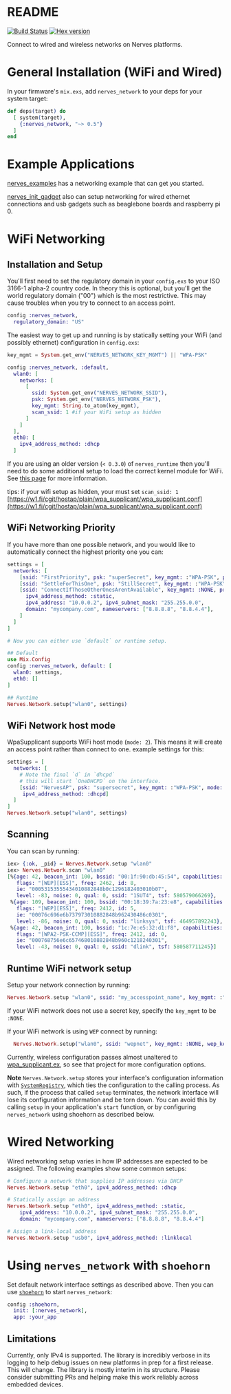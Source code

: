 # README
[![Build Status](https://travis-ci.org/nerves-project/nerves_network.svg?branch=master)](https://travis-ci.org/nerves-project/nerves_network)
[![Hex version](https://img.shields.io/hexpm/v/nerves_network.svg "Hex version")](https://hex.pm/packages/nerves_network)

Connect to wired and wireless networks on Nerves platforms.

# General Installation (WiFi and Wired)

In your firmware's `mix.exs`, add `nerves_network` to your deps for your system target:

```elixir
def deps(target) do
  [ system(target),
    {:nerves_network, "~> 0.5"}
  ]
end
```

# Example Applications
[nerves_examples](https://github.com/nerves-project/nerves_examples/tree/master/hello_network)
has a networking example that can get you started.

[nerves_init_gadget](https://github.com/nerves-project/nerves_init_gadget) also
can setup networking for wired ethernet connections and usb gadgets such
as beaglebone boards and raspberry pi 0.

# WiFi Networking

## Installation and Setup

You'll first need to set the regulatory domain in your `config.exs` to your ISO
3166-1 alpha-2 country code. In theory this is optional, but you'll get the
world regulatory domain ("00") which is the most restrictive. This may cause
troubles when you try to connect to an access point.

```elixir
config :nerves_network,
  regulatory_domain: "US"
```

The easiest way to get up and running is by statically setting your WiFi (and possibly ethernet) configuration in `config.exs`:

```elixir
key_mgmt = System.get_env("NERVES_NETWORK_KEY_MGMT") || "WPA-PSK"

config :nerves_network, :default,
  wlan0: [
    networks: [
      [
        ssid: System.get_env("NERVES_NETWORK_SSID"),
        psk: System.get_env("NERVES_NETWORK_PSK"),
        key_mgmt: String.to_atom(key_mgmt),
        scan_ssid: 1 #if your WiFi setup as hidden
      ]
    ]
  ],
  eth0: [
    ipv4_address_method: :dhcp
  ]
```

If you are using an older version (`< 0.3.0`) of `nerves_runtime` then you'll need to do some additional setup to load the correct kernel module for WiFi. See [this page](OLD_NERVES_RUNTIME.md) for more information.

tips: if your wifi setup as hidden, your must set `scan_ssid: 1` [https://w1.fi/cgit/hostap/plain/wpa_supplicant/wpa_supplicant.conf](https://w1.fi/cgit/hostap/plain/wpa_supplicant/wpa_supplicant.conf)

## WiFi Networking Priority

If you have more than one possible network, and you would like to automatically
connect the highest priority one you can:

```elixir
settings = [
  networks: [
    [ssid: "FirstPriority", psk: "superSecret", key_mgmt: :"WPA-PSK", priority: 100],
    [ssid: "SettleForThisOne", psk: "StillSecret", key_mgmt: :"WPA-PSK", priority: 10],
    [ssid: "ConnectIfThoseOtherOnesArentAvailable", key_mgmt: :NONE, priority: 0,
      ipv4_address_method: :static,
      ipv4_address: "10.0.0.2", ipv4_subnet_mask: "255.255.0.0",
      domain: "mycompany.com", nameservers: ["8.8.8.8", "8.8.4.4"],
    ]
  ]
]

# Now you can either use `default` or runtime setup.

## Default
use Mix.Config
config :nerves_network, default: [
  wlan0: settings,
  eth0: []
]

## Runtime
Nerves.Network.setup("wlan0", settings)
```

## WiFi Network host mode
WpaSupplicant supports WiFi host mode (`mode: 2`). This means it will create an 
access point rather than connect to one. example settings for this:

```elixir
settings = [
  networks: [
    # Note the final `d` in `dhcpd`
    # this will start `OneDHCPD` on the interface.
    [ssid: "NervesAP", psk: "supersecret", key_mgmt: :"WPA-PSK", mode: 2,
     ipv4_address_method: :dhcpd] 
  ]
]
Nerves.Network.setup("wlan0", settings)
```

## Scanning

You can scan by running:

```elixir
iex> {:ok, _pid} = Nerves.Network.setup "wlan0"
iex> Nerves.Network.scan "wlan0"
[%{age: 42, beacon_int: 100, bssid: "00:1f:90:db:45:54", capabilities: 1073,
   flags: "[WEP][ESS]", freq: 2462, id: 8,
   ie: "00053153555434010882848b0c1296182403010b07",
   level: -83, noise: 0, qual: 0, ssid: "1SUT4", tsf: 580579066269},
 %{age: 109, beacon_int: 100, bssid: "00:18:39:7a:23:e8", capabilities: 1041,
   flags: "[WEP][ESS]", freq: 2412, id: 5,
   ie: "00076c696e6b737973010882848b962430486c0301",
   level: -86, noise: 0, qual: 0, ssid: "linksys", tsf: 464957892243},
 %{age: 42, beacon_int: 100, bssid: "1c:7e:e5:32:d1:f8", capabilities: 1041,
   flags: "[WPA2-PSK-CCMP][ESS]", freq: 2412, id: 0,
   ie: "000768756e6c657468010882848b960c1218240301",
   level: -43, noise: 0, qual: 0, ssid: "dlink", tsf: 580587711245}]
```

## Runtime WiFi network setup

Setup your network connection by running:

```elixir
Nerves.Network.setup "wlan0", ssid: "my_accesspoint_name", key_mgmt: :"WPA-PSK", psk: "secret"
```

If your WiFi network does not use a secret key, specify the `key_mgmt` to be
`:NONE`. 

If your WiFi network is using `WEP` connect by running:
```elixir
  Nerves.Network.setup("wlan0", ssid: "wepnet", key_mgmt: :NONE, wep_key0: :"WEPSECRET", wep_tx_keyidx: 0)
```

Currently, wireless configuration passes almost unaltered to
[wpa_supplicant.ex](https://github.com/nerves-project/nerves_wpa_supplicant), so
see that project for more configuration options.

**Note**
`Nerves.Network.setup` stores your interface's configuration information with [`SystemRegistry`](https://github.com/nerves-project/system_registry), which ties the configuration to the calling process. As such, if the process that called `setup` terminates, the network interface will lose its configuration information and be torn down. You can avoid this by calling `setup` in your application's `start` function, or by configuring `nerves_network` using shoehorn as described below.

# Wired Networking

Wired networking setup varies in how IP addresses are expected to be assigned.
The following examples show some common setups:

```elixir
# Configure a network that supplies IP addresses via DHCP
Nerves.Network.setup "eth0", ipv4_address_method: :dhcp

# Statically assign an address
Nerves.Network.setup "eth0", ipv4_address_method: :static,
    ipv4_address: "10.0.0.2", ipv4_subnet_mask: "255.255.0.0",
    domain: "mycompany.com", nameservers: ["8.8.8.8", "8.8.4.4"]

# Assign a link-local address
Nerves.Network.setup "usb0", ipv4_address_method: :linklocal
```

# Using `nerves_network` with `shoehorn`

Set default network interface settings as described above. Then you can use [`shoehorn`](https://github.com/nerves-project/shoehorn) to start `nerves_network`:

```elixir
config :shoehorn,
  init: [:nerves_network],
  app: :your_app
```

## Limitations

Currently, only IPv4 is supported. The library is incredibly verbose in its
logging to help debug issues on new platforms in prep for a first release. This
will change. The library is mostly interim in its structure. Please consider
submitting PRs and helping make this work reliably across embedded devices.
